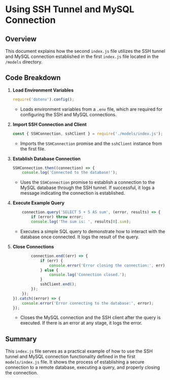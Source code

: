# Using SSH Tunnel and MySQL Connection

## Overview
This document explains how the second `index.js` file utilizes the SSH tunnel and MySQL connection established in the first `index.js` file located in the `/models` directory.

## Code Breakdown

1. **Load Environment Variables**
    ```javascript
    require('dotenv').config();
    ```
    - Loads environment variables from a `.env` file, which are required for configuring the SSH and MySQL connections.

2. **Import SSH Connection and Client**
    ```javascript
    const { SSHConnection, sshClient } = require('./models/index.js');
    ```
    - Imports the `SSHConnection` promise and the `sshClient` instance from the first file.

3. **Establish Database Connection**
    ```javascript
    SSHConnection.then((connection) => {
        console.log('Connected to the database!');
    ```
    - Uses the `SSHConnection` promise to establish a connection to the MySQL database through the SSH tunnel. If successful, it logs a message indicating the connection is established.

4. **Execute Example Query**
    ```javascript
        connection.query('SELECT 5 + 5 AS sum', (error, results) => {
            if (error) throw error;
            console.log('The sum is: ', results[0].sum);
    ```
    - Executes a simple SQL query to demonstrate how to interact with the database once connected. It logs the result of the query.

5. **Close Connections**
    ```javascript
            connection.end((err) => {
                if (err) {
                    console.error('Error closing the connection:', err);
                } else {
                    console.log('Connection closed.');
                }
                sshClient.end();
            });
        });
    }).catch((error) => {
        console.error('Error connecting to the database:', error);
    });
    ```
    - Closes the MySQL connection and the SSH client after the query is executed. If there is an error at any stage, it logs the error.

## Summary
This `index.js` file serves as a practical example of how to use the SSH tunnel and MySQL connection functionality defined in the first `models/index.js` file. It shows the process of establishing a secure connection to a remote database, executing a query, and properly closing the connection.
